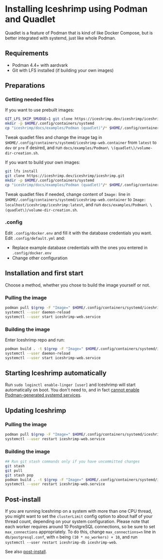 # Installing Iceshrimp using Podman and Quadlet
Quadlet is a feature of Podman that is kind of like Docker Compose, but is better integrated with systemd, just like whole Podman.

## Requirements
- Podman 4.4+ with aardvark
- Git with LFS installed (if building your own images)

## Preparations

### Getting needed files

If you want to use prebuilt images:

```sh
GIT_LFS_SKIP_SMUDGE=1 git clone https://iceshrimp.dev/iceshrimp/iceshrimp.git --depth=1
mkdir -p $HOME/.config/containers/systemd
cp "iceshrimp/docs/examples/Podman (quadlet)"/* $HOME/.config/containers/systemd
```

Tweak quadlet files and change the image tag in `$HOME/.config/containers/systemd/iceshrimp-web.container` from `latest` to `dev` or `pre` if desired, and run `docs/examples/Podman\ \(quadlet\)/volume-dir-creation.sh`.

If you want to build your own images:

```sh
git lfs install
git clone https://iceshrimp.dev/iceshrimp/iceshrimp.git
mkdir -p $HOME/.config/containers/systemd
cp "iceshrimp/docs/examples/Podman (quadlet)"/* $HOME/.config/containers/systemd

```

Tweak quadlet files if needed, change content of `Image:` line in `$HOME/.config/containers/systemd/iceshrimp-web.container` to `Image: localhost/iceshrimp/iceshrimp:latest`, and run `docs/examples/Podman\ \(quadlet\)/volume-dir-creation.sh`.

### .config

Edit `.config/docker.env` and fill it with the database credentials you want.
Edit `.config/default.yml` and:

- Replace example database credentials with the ones you entered in `.config/docker.env`
- Change other configuration

## Installation and first start

Choose a method, whether you chose to build the image yourself or not.

### Pulling the image

```sh
podman pull $(grep -F "Image=" $HOME/.config/containers/systemd/iceshrimp-web.container | cut -d= -f2)
systemctl --user daemon-reload
systemctl --user start iceshrimp-web.service
```

### Building the image

Enter Iceshrimp repo and run:

```sh
podman build . -t $(grep -F "Image=" $HOME/.config/containers/systemd/iceshrimp-web.container | cut -d= -f2) --ulimit nofile=16384:16384
systemctl --user daemon-reload
systemctl --user start iceshrimp-web.service
```

## Starting Iceshrimp automatically

Run `sudo loginctl enable-linger [user]` and Iceshrimp will start automatically on boot. You don't need to, and in fact [cannot enable Podman-generated systemd services](https://man.archlinux.org/man/extra/podman/podman-systemd.unit.5.en#Enabling_unit_files).

## Updating Iceshrimp

### Pulling the image

```sh
podman pull $(grep -F "Image=" $HOME/.config/containers/systemd/iceshrimp-web.container | cut -d= -f2)
systemctl --user restart iceshrimp-web.service
```

### Building the image

```sh
## Run git stash commands only if you have uncommitted changes
git stash
git pull
git stash pop
podman build . -t $(grep -F "Image=" $HOME/.config/containers/systemd/iceshrimp-web.container | cut -d= -f2) --ulimit nofile=16384:16384
systemctl --user restart iceshrimp-web.service
```

## Post-install

If you are running Iceshrimp on a system with more than one CPU thread, you might want to set the `clusterLimit` config option to about half of your thread count, depending on your system configuration. Please note that each worker requires around 10 PostgreSQL connections, so be sure to set `max_connections` appropriately. To do this, change `max_connections=n` line in `db/postgresql.conf`, with `n` being `(10 * no_workers) + 10`, and run `systemctl --user restart iceshrimp-db iceshrimp-web`.

See also [post-install](post-install.md).
